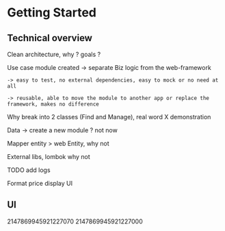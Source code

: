 # Getting Started

## Technical overview

Clean architecture, why ? goals ?

Use case module created -> separate Biz logic from the web-framework

    -> easy to test, no external dependencies, easy to mock or no need at all

    -> reusable, able to move the module to another app or replace the framework, makes no difference
Why break into 2 classes (Find and Manage), real word X demonstration

Data -> create a new module ? not now

Mapper entity > web Entity, why not

External libs, lombok why not

TODO add logs

Format price display UI

## UI

2147869945921227070
2147869945921227000

